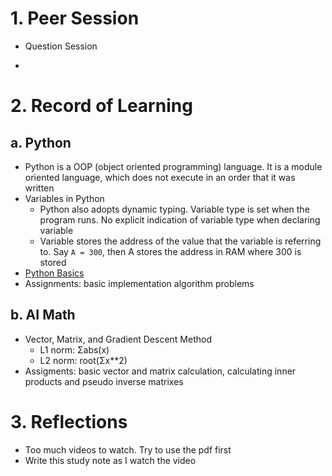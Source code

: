 # 1. Peer Session
* Question Session
- 

# 2. Record of Learning
## a. Python
- Python is a OOP (object oriented programming) language. It is a module oriented language, which does not execute in an order that it was written 
- Variables in Python
    * Python also adopts dynamic typing. Variable type is set when the program runs. No explicit indication of variable type when declaring variable
    * Variable stores the address of the value that the variable is referring to. Say ``` A = 300 ```, then A stores the address in RAM where 300 is stored
- [Python Basics](https://github.com/hyeong01/AI-boostcamp/blob/main/U-stage/Python/printing%20format%2C%20string%20manipulation%2C%20function%2C%20data%20structure%2C%20Pythonic%20Code.md)
- Assignments: basic implementation algorithm problems
## b. AI Math
- Vector, Matrix, and Gradient Descent Method
   * L1 norm: Σabs(x)
   * L2 norm: root(Σx**2)
- Assigments: basic vector and matrix calculation, calculating inner products and pseudo inverse matrixes

# 3. Reflections
- Too much videos to watch. Try to use the pdf first
- Write this study note as I watch the video

